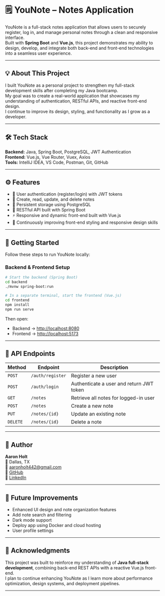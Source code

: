 # 🗒️ YouNote – Notes Application

YouNote is a full-stack notes application that allows users to securely register, log in, and manage personal notes through a clean and responsive interface.  
Built with **Spring Boot** and **Vue.js**, this project demonstrates my ability to design, develop, and integrate both back-end and front-end technologies into a seamless user experience.

---

## 💡 About This Project
I built YouNote as a personal project to strengthen my full-stack development skills after completing my Java bootcamp.  
My goal was to create a real-world application that showcases my understanding of authentication, RESTful APIs, and reactive front-end design.  
I continue to improve its design, styling, and functionality as I grow as a developer.

---

## 🛠 Tech Stack
**Backend:** Java, Spring Boot, PostgreSQL, JWT Authentication  
**Frontend:** Vue.js, Vue Router, Vuex, Axios  
**Tools:** IntelliJ IDEA, VS Code, Postman, Git, GitHub  

---

## ⚙️ Features
- 🔐 User authentication (register/login) with JWT tokens  
- 📝 Create, read, update, and delete notes  
- 💾 Persistent storage using PostgreSQL  
- 🔄 RESTful API built with Spring Boot  
- ⚡ Responsive and dynamic front-end built with Vue.js  
- 🎨 Continuously improving front-end styling and responsive design skills  

---

## 🚀 Getting Started

Follow these steps to run YouNote locally:

### Backend & Frontend Setup
```bash
# Start the backend (Spring Boot)
cd backend
./mvnw spring-boot:run

# In a separate terminal, start the frontend (Vue.js)
cd frontend
npm install
npm run serve
```
Then open:
- Backend → [http://localhost:8080](http://localhost:8080)
- Frontend → [http://localhost:5173](http://localhost:5173)
---

## 📂 API Endpoints

| Method | Endpoint | Description |
|--------|-----------|-------------|
| `POST` | `/auth/register` | Register a new user |
| `POST` | `/auth/login` | Authenticate a user and return JWT token |
| `GET` | `/notes` | Retrieve all notes for logged-in user |
| `POST` | `/notes` | Create a new note |
| `PUT` | `/notes/{id}` | Update an existing note |
| `DELETE` | `/notes/{id}` | Delete a note |

---

## 👤 Author
**Aaron Holt**  
📍 Dallas, TX  
📧 [aaronholt442@gmail.com](mailto:aaronholt442@gmail.com)  
🔗 [GitHub](https://github.com/aaronjames442)  
🔗 [LinkedIn](#)

---

## 🧭 Future Improvements
- Enhanced UI design and note organization features  
- Add note search and filtering  
- Dark mode support  
- Deploy app using Docker and cloud hosting  
- User profile settings  

---

## 🧰 Acknowledgments
This project was built to reinforce my understanding of **Java full-stack development**, combining back-end REST APIs with a reactive Vue.js front-end.  
I plan to continue enhancing YouNote as I learn more about performance optimization, design systems, and deployment pipelines.

---


